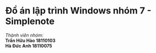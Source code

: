 # Đồ án lập trình Windows nhóm 7 - Simplenote
*Thành viên nhóm:*  
**Trần Hữu Hào 18110103**  
**Hà Đức Anh 18110075**  
 
